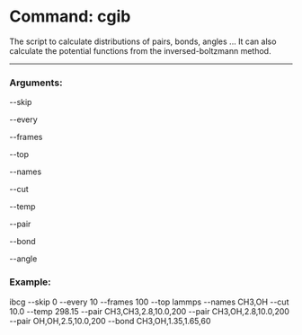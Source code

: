 # Command: cgib

The script to calculate distributions of pairs, bonds, angles ... It can also calculate the potential functions from the inversed-boltzmann method.

---

### Arguments:


--skip

--every

--frames

--top

--names

--cut

--temp

--pair

--bond

--angle 


### Example:

ibcg
--skip 0
--every 10
--frames 100
--top lammps
--names CH3,OH
--cut 10.0
--temp 298.15
--pair CH3,CH3,2.8,10.0,200
--pair CH3,OH,2.8,10.0,200
--pair OH,OH,2.5,10.0,200
--bond CH3,OH,1.35,1.65,60
